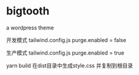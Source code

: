 # bigtooth
a wordpress theme 

开发模式
tailwind.config.js
purge.enabled = false

生产模式
tailwind.config.js
purge.enabled = true


yarn build 
在dist目录中生成style.css
并复制到根目录